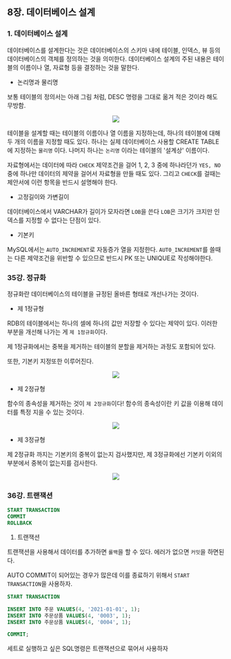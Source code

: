 
## 8장. 데이터베이스 설계

### 1. 데이터베이스 설계

데이터베이스를 설계한다는 것은 데이터베이스의 스키마 내에 테이블, 인덱스, 뷰 등의 데이터베이스의 객체를 정의하는 것을 의미한다.
데이터베이스 설계의 주된 내용은 테이블의 이름이나 열, 자료형 등을 결정하는 것을 말한다.

- 논리명과 물리명

보통 테이블의 정의서는 아래 그림 처럼, DESC 명령을 그대로 옮겨 적은 것이라 해도 무방함.

<div align="center">
    <img src="https://user-images.githubusercontent.com/97272787/226761161-66213a22-655e-4c19-92d1-c572b4c7e3bf.png">
</div>

테이블을 설계할 때는 테이블의 이름이나 열 이름을 지정하는데, 하나의 테이블에 대해 두 개의 이름을 지정할 때도 있다.
하나는 실제 데이터베이스 사용할 CREATE TABLE에 지정하는 `물리명` 이다.
나머지 하나는 `논리명` 이라는 테이블의 '설계상' 이름이다.

자료형에서는 데이터에 따라 `CHECK` 제약조건을 걸어 1, 2, 3 중에 하나라던가 `YES, NO`중에 하나만 데이터의 제약을 걸어서 자료형을 만들 때도 있다.
그리고 `CHECK`를 걸때는 제안서에 이런 항목을 반드시 설명해야 한다.

- 고정길이와 가변길이

데이터베이스에서 VARCHAR가 길이가 모자라면 `LOB`을 쓴다 `LOB`은 크기가 크지만 인덱스를 지정할 수 없다는 단점이 있다.

- 기본키

MySQL에서는 `AUTO_INCREMENT`로 자동증가 열을 지정한다. `AUT0_INCREMENT`를 쓸때는 다른 제약조건을 위반할 수 있으므로 반드시 PK 또는 UNIQUE로 작성해야한다.

### 35강. 정규화

정규화란 데이터베이스의 테이블을 규정된 올바른 형태로 개선나가는 것이다.

- 제 1정규형

RDB의 테이블에서는 하나의 셀에 하나의 값만 저장할 수 있다는 제약이 있다. 이러한 부분을 개선해 나가는 게 `제 1정규화`이다.

제 1정규화에서는 중복을 제거하는 테이블의 분할을 제거하는 과정도 포함되어 있다.

또한, 기본키 지정또한 이루어진다.


<div align="center">
    <img src="https://user-images.githubusercontent.com/97272787/226762684-3f39b2f5-936b-4685-909e-811e5ea75828.png">
</div>

- 제 2정규형

함수의 종속성을 제거하는 것이 `제 2정규화`이다! 함수의 종속성이란 키 값을 이용해 데이터를 특정 지을 수 있는 것이다.

<div align="center">
    <img src="https://user-images.githubusercontent.com/97272787/226762905-e12093cb-9b0e-4ce8-8a6a-52c57f518d68.png">
</div>

- 제 3정규형

제 2정규화 까지는 기본키의 중복이 없는지 검사했지만, 제 3정규화에선 기본키 이외의 부분에서 중복이 없는지를 검사한다.

<div align="center">
    <img src="https://user-images.githubusercontent.com/97272787/226763219-191b5f56-e7dd-44e5-8939-317e07643740.png">
</div>

### 36강. 트랜잭션

```sql
START TRANSACTION
COMMIT
ROLLBACK
```

1. 트랜잭션

트랜잭션을 사용해서 데이터를 추가하면 `롤백`을 할 수 있다. 에러가 없으면 `커밋`을 하면된다.

AUTO COMMIT이 되어있는 경우가 많은데 이를 종료하기 위해서 `START TRANSACTION`을 사용하자.

```sql
START TRANSACTION

INSERT INTO 주문 VALUES(4, '2021-01-01', 1);
INSERT INTO 주문상품 VALUES(4, '0003', 1);
INSERT INTO 주문상품 VALUES(4, '0004', 1);

COMMIT;
```

세트로 실행하고 싶은 SQL명령은 트랜잭션으로 묶어서 사용하자

